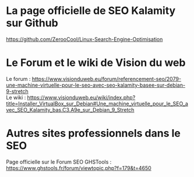# La page officielle de SEO Kalamity sur Github
https://github.com/ZerooCool/Linux-Search-Engine-Optimisation

# Le Forum et le wiki de Vision du web
Le forum : https://www.visionduweb.eu/forum/referencement-seo/2079-une-machine-virtuelle-pour-le-seo-avec-seo-kalamity-basee-sur-debian-9-stretch<br/>
Le wiki : https://www.visionduweb.eu/wiki/index.php?title=Installer_VirtualBox_sur_Debian#Une_machine_virtuelle_pour_le_SEO_avec_SEO_Kalamity_bas.C3.A9e_sur_Debian_9_Stretch

# Autres sites professionnels dans le SEO
Page officielle sur le Forum SEO GHSTools : https://www.ghstools.fr/forum/viewtopic.php?f=179&t=4650
